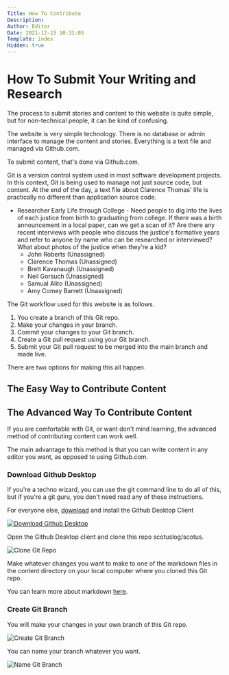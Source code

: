 ```yaml
---
Title: How To Contribute
Description: 
Author: Editor
Date: 2021-12-15 10:31:03
Template: index
Hidden: true
---
```

# How To Submit Your Writing and Research

The process to submit stories and content to this website is quite simple, but for non-technical people, it can be kind of confusing.

The website is very simple technology. There is no database or admin interface to manage the content and stories. Everything is a text file and managed via Github.com.

To submit content, that's done via Github.com.

Git is a version control system used in most software development projects. In this context, Git is being used to manage not just source code, but content. At the end of the day, a text file about Clarence Thomas' life is practically no different than application source code.

* Researcher Early Life through College - Need people to dig into the lives of each justice from birth to graduating from college. If there was a birth announcement in a local paper, can we get a scan of it? Are there any recent interviews with people who discuss the justice's formative years and refer to anyone by name who can be researched or interviewed? What about photos of the justice when they're a kid?
    * John Roberts (Unassigned)
    * Clarence Thomas (Unassigned)
    * Brett Kavanaugh (Unassigned)
    * Neil Gorsuch (Unassigned)
    * Samual Alito (Unassigned)
    * Amy Comey Barrett (Unassigned)

The Git workflow used for this website is as follows.
  1. You create a branch of this Git repo.
  2. Make your changes in your branch.
  3. Commit your changes to your Git branch.
  4. Create a Git pull request using your Git branch.
  5. Submit your Git pull request to be merged into the main branch and made live.

There are two options for making this all happen. 

## The Easy Way to Contribute Content

## The Advanced Way To Contribute Content
If you are comfortable with Git, or want don't mind learning, the advanced method of contributing content can work well.

The main advantage to this method is that you can write content in any editor you want, as opposed to using Github.com.

### Download Github Desktop
If you're a techno wizard, you can use the git command line to do all of this, but if you're a git guru, you don't need read any of these instructions.

For everyone else, [download](https://desktop.github.com/ "Download Github Desktop") and install the Github Desktop Client

[![Download Github Desktop](%assets_url%/git-desktop-icon.svg)](https://desktop.github.com/ "Download Github Desktop")

Open the Github Desktop client and clone this repo scotuslog/scotus.

![Clone Git Repo](%assets_url%/git-contribute-clone.png)

Make whatever changes you want to make to one of the markdown files in the content directory on your local computer where you cloned this Git repo. 

You can learn more about markdown [here](https://www.markdownguide.org).

### Create Git Branch
You will make your changes in your own branch of this Git repo.

![Create Git Branch](%assets_url%/git-contribute-branch.png)

You can name your branch whatever you want.

![Name Git Branch](%assets_url%/git-contribute-name.png)